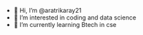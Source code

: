 - 👋 Hi, I’m @aratrikaray21
- 👀 I’m interested in coding and data science
- 🌱 I’m currently learning Btech in cse


<!---
aratrikaray21/aratrikaray21 is a ✨ special ✨ repository because its `README.md` (this file) appears on your GitHub profile.
You can click the Preview link to take a look at your changes.
--->
